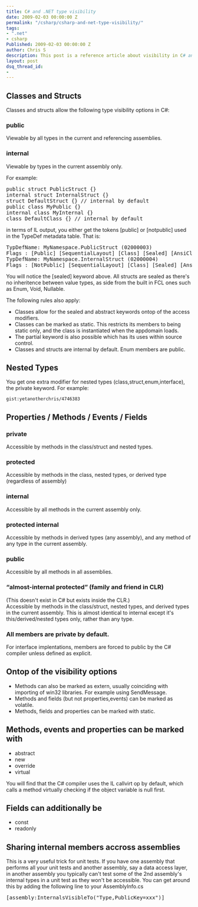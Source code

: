 ```yaml
---
title: C# and .NET type visibility
date: 2009-02-03 00:00:00 Z
permalink: "/csharp/csharp-and-net-type-visibility/"
tags:
- ".net"
- csharp
Published: 2009-02-03 00:00:00 Z
author: Chris S
description: This post is a reference article about visibility in C# and .NET.
layout: post
dsq_thread_id:
- 
---
```


## Classes and Structs

Classes and structs allow the following type visibility options in C#:

### public

Viewable by all types in the current and referencing assemblies.

### internal

Viewable by types in the current assembly only.

For example:

<!--more-->

<pre>public struct PublicStruct {}
internal struct InternalStruct {}
struct DefaultStruct {} // internal by default
public class MyPublic {}
internal class MyInternal {}
class DefaultClass {} // internal by default
</pre>

in terms of IL output, you either get the tokens [public] or [notpublic] used in the TypeDef metadata table. That is:

<pre>TypDefName: MyNamespace.PublicStruct (02000003)
Flags : [Public] [SequentialLayout] [Class] [Sealed] [AnsiClass] [BeforeFieldInit] (00100109)
TypDefName: MyNamespace.InternalStruct (02000004)
Flags : [NotPublic] [SequentialLayout] [Class] [Sealed] [AnsiClass] [BeforeFieldInit] (00100108)
</pre>

You will notice the [sealed] keyword above. All structs are sealed as there's no inheritence between value types, as side from the built in FCL ones such as Enum, Void, Nullable.

The following rules also apply:

  * Classes allow for the sealed and abstract keywords ontop of the access modifiers.
  * Classes can be marked as static. This restricts its members to being static only, and the class is instantiated when the appdomain loads.
  * The partial keyword is also possible which has its uses within source control.
  * Classes and structs are internal by default. Enum members are public.

## Nested Types

You get one extra modifier for nested types (class,struct,enum,interface), the private keyword. For example:

`gist:yetanotherchris/4746383`

## Properties / Methods / Events / Fields

### private

Accessible by methods in the class/struct and nested types.

### protected

Accessible by methods in the class, nested types, or derived type (regardless of assembly)

### internal

Accessible by all methods in the current assembly only.

### protected internal

Accessible by methods in derived types (any assembly), and any method of any type in the current assembly.

### public

Accessible by all methods in all assemblies.

### &#8220;almost-internal protected&#8221; (family and friend in CLR)

(This doesn't exist in C# but exists inside the CLR.)  
Accessible by methods in the class/struct, nested types, and derived types in the current assembly. This is almost identical to internal except it's this/derived/nested types only, rather than any type.

### All members are private by default.

For interface implentations, members are forced to public by the C# compiler unless defined as explicit.

## Ontop of the visibility options

  * Methods can also be marked as extern, usually coinciding with importing of win32 libraries. For example using SendMessage.
  * Methods and fields (but not properties,events) can be marked as volatile.
  * Methods, fields and properties can be marked with static.

## Methods, events and properties can be marked with

  * abstract
  * new
  * override
  * virtual

You will find that the C# compiler uses the IL callvirt op by default, which calls a method virtually checking if the object variable is null first.

## Fields can additionally be

  * const
  * readonly

## Sharing internal members accross assemblies

This is a very useful trick for unit tests. If you have one assembly that performs all your unit tests and another assembly, say a data access layer, in another assembly you typically can't test some of the 2nd assembly's internal types in a unit test as they won't be accessible. You can get around this by adding the following line to your AssemblyInfo.cs

<pre>[assembly:InternalsVisibleTo("Type,PublicKey=xxx")]</pre>